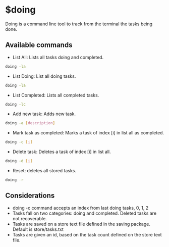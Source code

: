# $doing

Doing is a command line tool to track from the terminal the tasks being done.

## Available commands

- List All: Lists all tasks doing and completed.

```bash
doing -la
```

- List Doing: List all doing tasks.

```bash
doing -la
```

- List Completed: Lists all completed tasks.

```bash
doing -lc
```

- Add new task: Adds new task.

```bash
doing -a [description]
```

- Mark task as completed: Marks a task of index [i] in list all as completed.

```bash
doing -c [i]
```

- Delete task: Deletes a task of index [i] in list all.

```bash
doing -d [i]
```

- Reset: deletes all stored tasks.

```bash
doing -r
```

## Considerations

- doing -c command accepts an index from last doing tasks, 0, 1, 2
- Tasks fall on two categories: doing and completed. Deleted tasks are not recoverable.
- Tasks are saved on a store text file defined in the saving package.
Default is store/tasks.txt
- Tasks are given an id, based on the task count defined on the store text file.
